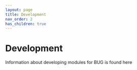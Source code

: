 ```yaml
---
layout: page
title: Development
nav_order: 2
has_children: true
---
```


# Development

Information about developing modules for BUG is found here
